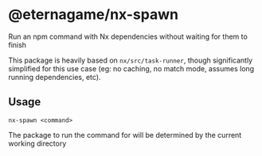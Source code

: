 # @eternagame/nx-spawn

Run an npm command with Nx dependencies without waiting for them to finish

This package is heavily based on `nx/src/task-runner`, though significantly simplified for this use case
(eg: no caching, no match mode, assumes long running dependencies, etc).

## Usage

```
nx-spawn <command>
```

The package to run the command for will be determined by the current working directory
